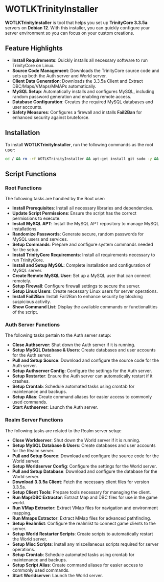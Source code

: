 # WOTLKTrinityInstaller

**WOTLKTrinityInstaller** is tool that helps you set up **TrinityCore 3.3.5a** servers on **Debian 12**. With this installer, you can quickly configure your server environment so you can focus on your custom creations.

## Feature Highlights

- **Install Requirements**: Quickly installs all necessary software to run TrinityCore on Linux.
- **Source Code Management**: Downloads the TrinityCore source code and sets up both the Auth server and World server.
- **Client Data Generation**: Downloads the 3.3.5a Client and Extract DBC/Maps/VMaps/MMAPs automatically.
- **MySQL Setup**: Automatically installs and configures MySQL, including random password generation and enabling remote access.
- **Database Configuration**: Creates the required MySQL databases and user accounts.
- **Safety Measures**: Configures a firewall and installs **Fail2Ban** for enhanced security against bruteforce.

## Installation

To install **WOTLKTrinityInstaller**, run the following commands as the root user:

```bash
cd / && rm -rf WOTLKTrinityInstaller && apt-get install git sudo -y && git clone https://github.com/CableguyWoW/WOTLKTrinityInstaller/ WOTLKTrinityInstaller && cd WOTLKTrinityInstaller && chmod +x Init.sh && ./Init.sh all
```


## Script Functions

### Root Functions
The following tasks are handled by the Root user:

- **Install Prerequisites**: Install all necessary libraries and dependencies.
- **Update Script Permissions**: Ensure the script has the correct permissions to execute.
- **Install MySQL APT**: Install the MySQL APT repository to manage MySQL installations.
- **Randomize Passwords**: Generate secure, random passwords for MySQL users and services.
- **Setup Commands**: Prepare and configure system commands needed for the setup.
- **Install TrinityCore Requirements**: Install all requirements necessary to run TrinityCore.
- **Install and Setup MySQL**: Complete installation and configuration of MySQL server.
- **Create Remote MySQL User**: Set up a MySQL user that can connect remotely.
- **Setup Firewall**: Configure firewall settings to secure the server.
- **Setup Linux Users**: Create necessary Linux users for server operations.
- **Install Fail2Ban**: Install Fail2Ban to enhance security by blocking suspicious activity.
- **Show Command List**: Display the available commands or functionalities of the script.

### Auth Server Functions
The following tasks pertain to the Auth server setup:

- **Close Authserver**: Shut down the Auth server if it is running.
- **Setup MySQL Database & Users**: Create databases and user accounts for the Auth server.
- **Pull and Setup Source**: Download and configure the source code for the Auth server.
- **Setup Authserver Config**: Configure the settings for the Auth server.
- **Setup Restarter**: Ensure the Auth server can automatically restart if it crashes.
- **Setup Crontab**: Schedule automated tasks using crontab for maintenance and backups.
- **Setup Alias**: Create command aliases for easier access to commonly used commands.
- **Start Authserver**: Launch the Auth server.

### Realm Server Functions
The following tasks are related to the Realm server setup:

- **Close Worldserver**: Shut down the World server if it is running.
- **Setup MySQL Database & Users**: Create databases and user accounts for the Realm server.
- **Pull and Setup Source**: Download and configure the source code for the World server.
- **Setup Worldserver Config**: Configure the settings for the World server.
- **Pull and Setup Database**: Download and configure the database for the World server.
- **Download 3.3.5a Client**: Fetch the necessary client files for version 3.3.5a.
- **Setup Client Tools**: Prepare tools necessary for managing the client.
- **Run Map/DBC Extractor**: Extract Map and DBC files for use in the game world.
- **Run VMap Extractor**: Extract VMap files for navigation and environment mapping.
- **Run Mmaps Extractor**: Extract MMap files for advanced pathfinding.
- **Setup Realmlist**: Configure the realmlist to connect game clients to the server.
- **Setup World Restarter Scripts**: Create scripts to automatically restart the World server.
- **Setup Misc Scripts**: Install any miscellaneous scripts required for server operations.
- **Setup Crontab**: Schedule automated tasks using crontab for maintenance and backups.
- **Setup Script Alias**: Create command aliases for easier access to commonly used commands.
- **Start Worldserver**: Launch the World server.

